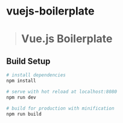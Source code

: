 # vuejs-boilerplate

> # Vue.js Boilerplate

## Build Setup

``` bash
# install dependencies
npm install

# serve with hot reload at localhost:8080
npm run dev

# build for production with minification
npm run build
```